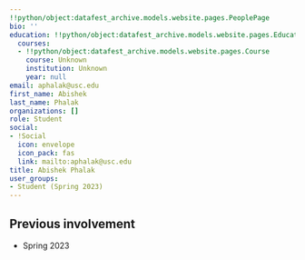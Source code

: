 ```yaml
---
!!python/object:datafest_archive.models.website.pages.PeoplePage
bio: ''
education: !!python/object:datafest_archive.models.website.pages.Education
  courses:
  - !!python/object:datafest_archive.models.website.pages.Course
    course: Unknown
    institution: Unknown
    year: null
email: aphalak@usc.edu
first_name: Abishek
last_name: Phalak
organizations: []
role: Student
social:
- !Social
  icon: envelope
  icon_pack: fas
  link: mailto:aphalak@usc.edu
title: Abishek Phalak
user_groups:
- Student (Spring 2023)
---
```



## Previous involvement

* Spring 2023

